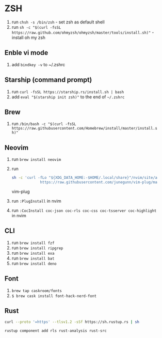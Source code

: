 # ZSH
1. run `chsh -s /bin/zsh` - set zsh as default shell 
2. run `sh -c "$(curl -fsSL https://raw.github.com/ohmyzsh/ohmyzsh/master/tools/install.sh)"` - install oh my zsh

## Enble vi mode
1. add `bindkey -v` to ~/.zshrc

## Starship (command prompt)
1. run `curl -fsSL https://starship.rs/install.sh | bash`
2. add `eval "$(starship init zsh)"` to the end of `~/.zshrc`

## Brew
1. run `/bin/bash -c "$(curl -fsSL https://raw.githubusercontent.com/Homebrew/install/master/install.sh)"`

## Neovim
1. run `brew install neovim`
2. run 

	```sh
	sh -c 'curl -fLo "${XDG_DATA_HOME:-$HOME/.local/share}"/nvim/site/autoload/plug.vim --create-dirs \
				 https://raw.githubusercontent.com/junegunn/vim-plug/master/plug.vim'
	```
	vim-plug

3. run `:PlugInstall` in nvim
4. run `:CocInstall coc-json coc-rls coc-css coc-tsserver coc-highlight` in nvim

## CLI
1. run `brew install fzf`
2. run `brew install ripgrep`
3. run `brew install exa`
4. run `brew install bat`
5. run `brew install deno`

## Font
1. `brew tap caskroom/fonts`
2. `$ brew cask install font-hack-nerd-font`

## Rust

```sh
curl --proto '=https' --tlsv1.2 -sSf https://sh.rustup.rs | sh
```
```sh
rustup component add rls rust-analysis rust-src
```
